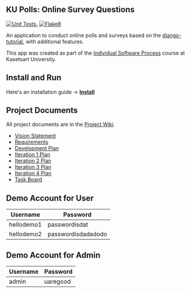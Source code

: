 ## KU Polls: Online Survey Questions

[![Unit Tests.](https://github.com/GGWPXXXX/ku-polls/actions/workflows/python-package.yml/badge.svg)](https://github.com/GGWPXXXX/ku-polls/actions/workflows/python-package.yml)
[![Flake8](https://github.com/GGWPXXXX/ku-polls/actions/workflows/flake8.yml/badge.svg)](https://github.com/GGWPXXXX/ku-polls/actions/workflows/flake8.yml)

An application to conduct online polls and surveys based
on the [django-tutorial](https://docs.djangoproject.com/en/4.2/intro/tutorial01/), with
additional features.

This app was created as part of the [Individual Software Process](https://cpske.github.io/ISP) course at Kasetsart University.

## Install and Run

Here's an installation guide -> **[Install](Installation.md)**

## Project Documents

All project documents are in the [Project Wiki](../../wiki/Home).

- [Vision Statement](../../wiki/Vision%20Statement)
- [Requirements](../../wiki/Requirements)
- [Development Plan](../../wiki/Development%20Plan)
- [Iteration 1 Plan](../../wiki/Iteration-1-Plan)
- [Iteration 2 Plan](../../wiki/Iteration-2-Plan)
- [Iteration 3 Plan](../../wiki/Iteration-3-Plan)
- [Iteration 4 Plan](../../wiki/Iteration-4-Plan)
- [Task Board](https://github.com/users/GGWPXXXX/projects/2)

## Demo Account for User

| Username   | Password           |
| ---------- | ------------------ |
| hellodemo1 | passwordisdat      |
| hellodemo2 | passwordisdadadodo |

## Demo Account for Admin

| Username | Password |
| -------- | -------- |
| admin    | uaregood |

